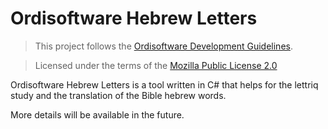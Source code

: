 # Ordisoftware Hebrew Letters

>This project follows the [Ordisoftware Development Guidelines](https://github.com/Ordisoftware/Development-Guidelines).

>Licensed under the terms of the [Mozilla Public License 2.0](LICENSE)

Ordisoftware Hebrew Letters is a tool written in C# that helps for the lettriq study and the translation of the Bible hebrew words.

More details will be available in the future.
